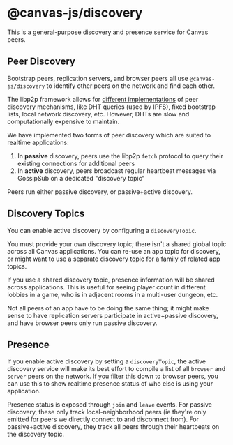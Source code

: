 # @canvas-js/discovery

This is a general-purpose discovery and presence service for Canvas peers.

## Peer Discovery

Bootstrap peers, replication servers, and browser peers all use `@canvas-js/discovery` to identify other peers on the network and find each other.

The libp2p framework allows for [different implementations](https://docs.libp2p.io/concepts/discovery-routing/overview/) of peer discovery mechanisms, like DHT queries (used by IPFS), fixed bootstrap lists, local network discovery, etc. However, DHTs are slow and computationally expensive to maintain.

We have implemented two forms of peer discovery which are suited to realtime applications:

1. In **passive** discovery, peers use the libp2p `fetch` protocol to query their existing connections for additional peers
2. In **active** discovery, peers broadcast regular heartbeat messages via GossipSub on a dedicated "discovery topic"

Peers run either passive discovery, or passive+active discovery.

## Discovery Topics

You can enable active discovery by configuring a `discoveryTopic`.

You must provide your own discovery topic; there isn't a shared global topic across all Canvas applications. You can re-use an app topic for discovery, or might want to use a separate discovery topic for a family of related app topics.

If you use a shared discovery topic, presence information will be shared across applications. This is useful for seeing player count in different lobbies in a game, who is in adjacent rooms in a multi-user dungeon, etc.

Not all peers of an app have to be doing the same thing; it might make sense to have replication servers participate in active+passive discovery, and have browser peers only run passive discovery.

## Presence

If you enable active discovery by setting a `discoveryTopic`, the active discovery service will make its best effort to compile a list of all `browser` and `server` peers on the network. If you filter this down to browser peers, you can use this to show realtime presence status of who else is using your application.

Presence status is exposed through `join` and `leave` events. For passive discovery, these only track local-neighborhood peers (ie they're only emitted for peers we directly connect to and disconnect from). For passive+active discovery, they track all peers through their heartbeats on the discovery topic.
